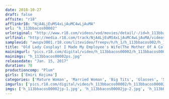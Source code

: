 ```yaml
---
date: 2018-10-27
draft: false
affsite: "r18"
afflinkr18: "NjA4LjEuMS4xLjAuMC4wLjAuMA"
url: "h_113bbacos00002"
urloriginal: "http://www.r18.com/videos/vod/movies/detail/-/id=h_113bbacos00002"
urlfinal: "http://media.r18.com/track/NjA4LjEuMS4xLjAuMC4wLjAuMA/videos/vod/movies/detail/-/id=h_113bbacos00002"
samplevid: "awspv3001.r18.com/litevideo/freepv/h/h_1/h_113bbacos002/h_113bbacos002_dmb_w.mp4"
title: "Old Lady Cosplay! I Made My Employee's Wife(The Mother Of A College Student) Dress Up In Hot And Sexy Cosplay [Mr. Nakata] Emily Kojima"
mainimgurl: "pics.r18.com/digital/video/h_113bbacos00002/h_113bbacos00002ps.jpg"
mainimgs: "h_113bbacos00002ps.jpg"
releasedate: "Jan. 15, 2017"
duration: 78
productioncomp: "Plum"
girls: ['Emiri Kojima']
categories: ['Mature Woman', 'Married Woman', 'Big Tits', 'Glasses', 'Suntan', 'Shaved Pussy', 'Featured Actress', 'Cosplay', 'Creampie', 'Hi-Def']
imgurls: ['pics.r18.com/digital/video/h_113bbacos00002/h_113bbacos00002jp-1.jpg', 'pics.r18.com/digital/video/h_113bbacos00002/h_113bbacos00002jp-2.jpg', 'pics.r18.com/digital/video/h_113bbacos00002/h_113bbacos00002jp-3.jpg', 'pics.r18.com/digital/video/h_113bbacos00002/h_113bbacos00002jp-4.jpg', 'pics.r18.com/digital/video/h_113bbacos00002/h_113bbacos00002jp-5.jpg', 'pics.r18.com/digital/video/h_113bbacos00002/h_113bbacos00002jp-6.jpg', 'pics.r18.com/digital/video/h_113bbacos00002/h_113bbacos00002jp-7.jpg', 'pics.r18.com/digital/video/h_113bbacos00002/h_113bbacos00002jp-8.jpg', 'pics.r18.com/digital/video/h_113bbacos00002/h_113bbacos00002jp-9.jpg', 'pics.r18.com/digital/video/h_113bbacos00002/h_113bbacos00002jp-10.jpg', 'pics.r18.com/digital/video/h_113bbacos00002/h_113bbacos00002jp-11.jpg', 'pics.r18.com/digital/video/h_113bbacos00002/h_113bbacos00002jp-12.jpg', 'pics.r18.com/digital/video/h_113bbacos00002/h_113bbacos00002jp-13.jpg', 'pics.r18.com/digital/video/h_113bbacos00002/h_113bbacos00002jp-14.jpg', 'pics.r18.com/digital/video/h_113bbacos00002/h_113bbacos00002jp-15.jpg', 'pics.r18.com/digital/video/h_113bbacos00002/h_113bbacos00002jp-16.jpg', 'pics.r18.com/digital/video/h_113bbacos00002/h_113bbacos00002jp-17.jpg', 'pics.r18.com/digital/video/h_113bbacos00002/h_113bbacos00002jp-18.jpg', 'pics.r18.com/digital/video/h_113bbacos00002/h_113bbacos00002jp-19.jpg', 'pics.r18.com/digital/video/h_113bbacos00002/h_113bbacos00002jp-20.jpg']
imgs: ['h_113bbacos00002jp-1.jpg', 'h_113bbacos00002jp-2.jpg', 'h_113bbacos00002jp-3.jpg', 'h_113bbacos00002jp-4.jpg', 'h_113bbacos00002jp-5.jpg', 'h_113bbacos00002jp-6.jpg', 'h_113bbacos00002jp-7.jpg', 'h_113bbacos00002jp-8.jpg', 'h_113bbacos00002jp-9.jpg', 'h_113bbacos00002jp-10.jpg', 'h_113bbacos00002jp-11.jpg', 'h_113bbacos00002jp-12.jpg', 'h_113bbacos00002jp-13.jpg', 'h_113bbacos00002jp-14.jpg', 'h_113bbacos00002jp-15.jpg', 'h_113bbacos00002jp-16.jpg', 'h_113bbacos00002jp-17.jpg', 'h_113bbacos00002jp-18.jpg', 'h_113bbacos00002jp-19.jpg', 'h_113bbacos00002jp-20.jpg']
---
```

